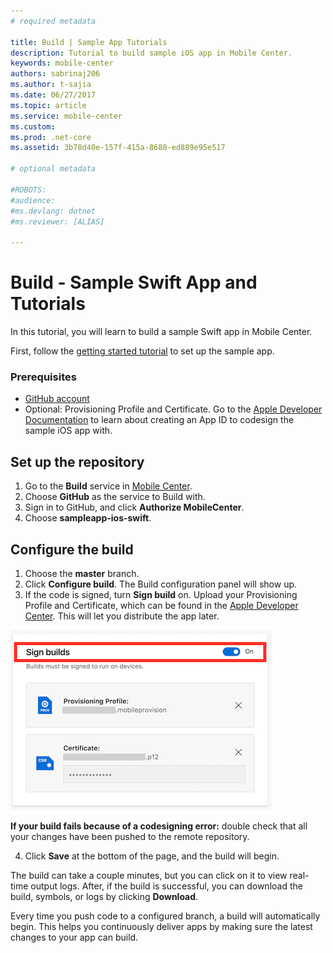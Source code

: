 ```yaml
---
# required metadata

title: Build | Sample App Tutorials
description: Tutorial to build sample iOS app in Mobile Center.
keywords: mobile-center
authors: sabrinaj206
ms.author: t-sajia
ms.date: 06/27/2017
ms.topic: article
ms.service: mobile-center
ms.custom:
ms.prod: .net-core
ms.assetid: 3b78d40e-157f-415a-8680-ed889e95e517

# optional metadata

#ROBOTS:
#audience:
#ms.devlang: dotnet
#ms.reviewer: [ALIAS]

---
```


# Build - Sample Swift App and Tutorials
In this tutorial, you will learn to build a sample Swift app in Mobile Center.

First, follow the [getting started tutorial](getting-started.md) to set up the sample app.

### Prerequisites
- [GitHub account](https://github.com/join)
- Optional: Provisioning Profile and Certificate. Go to the [Apple Developer Documentation](https://developer.apple.com/library/content/documentation/IDEs/Conceptual/AppDistributionGuide/MaintainingProfiles/MaintainingProfiles.html) to learn about creating an App ID to codesign the sample iOS app with.

## Set up the repository
1. Go to the **Build** service in [Mobile Center](https://mobile.azure.com/apps).
2. Choose **GitHub** as the service to Build with.
3. Sign in to GitHub, and click **Authorize MobileCenter**.
4. Choose **sampleapp-ios-swift**.

## Configure the build
1. Choose the **master** branch.
2. Click **Configure build**. The Build configuration panel will show up.
3. If the code is signed, turn **Sign build** on. Upload your Provisioning Profile and Certificate, which can be found in the [Apple Developer Center](https://developer.apple.com/account/). This will let you distribute the app later.

  ![Signing Builds](images/Signing_builds_ios.png)  

  
  **If your build fails because of a codesigning error:** double check that all your changes have been pushed to the remote repository.

4. Click **Save** at the bottom of the page, and the build will begin.

The build can take a couple minutes, but you can click on it to view real-time output logs. After, if the build is successful, you can download the build, symbols, or logs by clicking **Download**.

Every time you push code to a configured branch, a build will automatically begin. This helps you continuously deliver apps by making sure the latest changes to your app can build.
